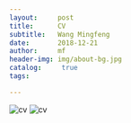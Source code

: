 ```yaml
---
layout:     post
title:      CV
subtitle:   Wang Mingfeng
date:       2018-12-21
author:     mf
header-img: img/about-bg.jpg
catalog: 	 true
tags:

---
```


![cv](https://mingfengwang93.github.io/assets/CV-MF-Wang-PhD-a.png)
![cv](https://mingfengwang93.github.io/assets/CV-MF-Wang-PhD-b.png)






